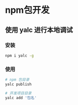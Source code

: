 # npm包开发

## 使用 yalc 进行本地调试

### 安装

``` sh
npm i yalc -g
```

### 使用

``` sh
# npm 包目录
yalc publish
```

``` sh
# 开发项目目录
yalc add '包名'
```

